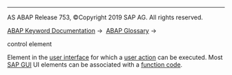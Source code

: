   

* * *

AS ABAP Release 753, ©Copyright 2019 SAP AG. All rights reserved.

[ABAP Keyword Documentation](https://help.sap.com/doc/abapdocu_753_index_htm/7.53/en-US/abenabap.htm) →  [ABAP Glossary](https://help.sap.com/doc/abapdocu_753_index_htm/7.53/en-US/abenabap_glossary.htm) → 

control element

Element in the [user interface](https://help.sap.com/doc/abapdocu_753_index_htm/7.53/en-US/abenuser_interface_glosry.htm "Glossary Entry") for which a [user action](https://help.sap.com/doc/abapdocu_753_index_htm/7.53/en-US/abenuser_action_glosry.htm "Glossary Entry") can be executed. Most [SAP GUI](https://help.sap.com/doc/abapdocu_753_index_htm/7.53/en-US/abensap_gui_glosry.htm "Glossary Entry") UI elements can be associated with a [function code](https://help.sap.com/doc/abapdocu_753_index_htm/7.53/en-US/abenfunction_code_glosry.htm "Glossary Entry").